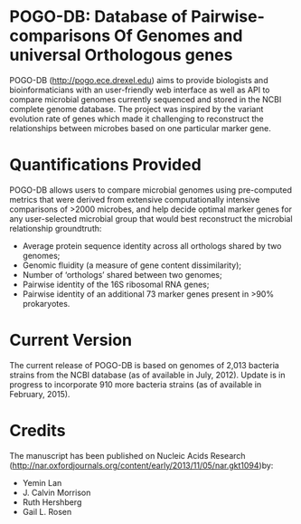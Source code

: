 # POGO-DB: Database of Pairwise-comparisons Of Genomes and universal Orthologous genes

POGO-DB (http://pogo.ece.drexel.edu) aims to provide biologists and bioinformaticians with an user-friendly web interface as well as API to compare microbial genomes currently sequenced and stored in the NCBI complete genome database. The project was inspired by the variant evolution rate of genes which made it challenging to reconstruct the relationships between microbes based on one particular marker gene. 

# Quantifications Provided

POGO-DB allows users to compare microbial genomes using pre-computed metrics that were derived from extensive computationally intensive comparisons of >2000 microbes, and help decide optimal marker genes for any user-selected microbial group that would best reconstruct the microbial relationship groundtruth:

* Average protein sequence identity across all orthologs shared by two genomes;
* Genomic fluidity (a measure of gene content dissimilarity);
* Number of ‘orthologs’ shared between two genomes;
* Pairwise identity of the 16S ribosomal RNA genes;
* Pairwise identity of an additional 73 marker genes present in >90% prokaryotes.

# Current Version

The current release of POGO-DB is based on genomes of 2,013 bacteria strains from the NCBI database (as of available in July, 2012). Update is in progress to incorporate 910 more bacteria strains (as of available in February, 2015).

# Credits

The manuscript has been published on Nucleic Acids Research (http://nar.oxfordjournals.org/content/early/2013/11/05/nar.gkt1094)by:

* Yemin Lan
* J. Calvin Morrison
* Ruth Hershberg
* Gail L. Rosen

